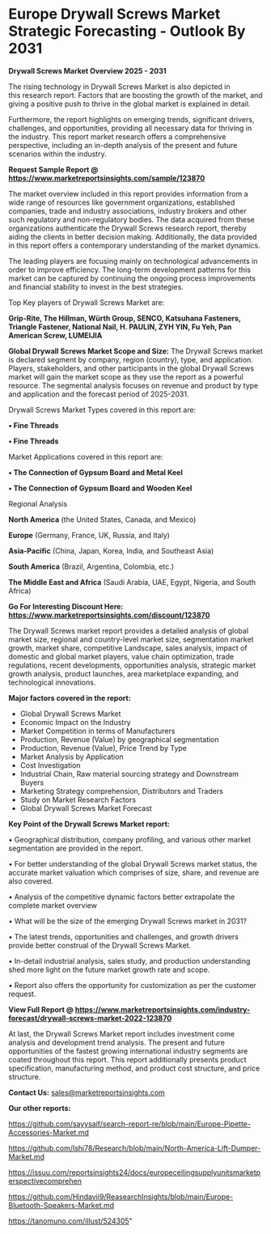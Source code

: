 # Europe Drywall Screws Market Strategic Forecasting - Outlook By 2031

<Strong> Drywall Screws Market Overview 2025 - 2031</strong>

The rising technology in Drywall Screws Market is also depicted in this research report. Factors that are boosting the growth of the market, and giving a positive push to thrive in the global market is explained in detail.

Furthermore, the report highlights on emerging trends, significant drivers, challenges, and opportunities, providing all necessary data for thriving in the industry. This report market research offers a comprehensive perspective, including an in-depth analysis of the present and future scenarios within the industry.

<strong>Request Sample Report @ <a href=https://www.marketreportsinsights.com/sample/123870>https://www.marketreportsinsights.com/sample/123870</a></strong>

The market overview included in this report provides information from a wide range of resources like government organizations, established companies, trade and industry associations, industry brokers and other such regulatory and non-regulatory bodies. The data acquired from these organizations authenticate the Drywall Screws research report, thereby aiding the clients in better decision making. Additionally, the data provided in this report offers a contemporary understanding of the market dynamics.

The leading players are focusing mainly on technological advancements in order to improve efficiency. The long-term development patterns for this market can be captured by continuing the ongoing process improvements and financial stability to invest in the best strategies.

Top Key players of Drywall Screws Market are:

<strong>Grip-Rite, The Hillman, Würth Group, SENCO, Katsuhana Fasteners, Triangle Fastener, National Nail, H. PAULIN, ZYH YIN, Fu Yeh, Pan American Screw, LUMEIJIA</strong>

<strong><b>Global Drywall Screws Market Scope and Size:</b></strong>
The Drywall Screws market is declared segment by company, region (country), type, and application. Players, stakeholders, and other participants in the global Drywall Screws market will gain the market scope as they use the report as a powerful resource. The segmental analysis focuses on revenue and product by type and application and the forecast period of 2025-2031.

Drywall Screws Market Types covered in this report are:

<strong>• Fine Threads

• Fine Threads</strong>

Market Applications covered in this report are:

<strong>• The Connection of Gypsum Board and Metal Keel

• The Connection of Gypsum Board and Wooden Keel</strong> 

Regional Analysis

<strong>North America</strong> (the United States, Canada, and Mexico)

<strong>Europe</strong> (Germany, France, UK, Russia, and Italy)

<strong>Asia-Pacific</strong> (China, Japan, Korea, India, and Southeast Asia)

<strong>South America</strong> (Brazil, Argentina, Colombia, etc.)

<strong>The Middle East and Africa</strong> (Saudi Arabia, UAE, Egypt, Nigeria, and South Africa)

<strong>Go For Interesting Discount Here: <a href=https://www.marketreportsinsights.com/discount/123870>https://www.marketreportsinsights.com/discount/123870</a></strong>

The Drywall Screws market report provides a detailed analysis of global market size, regional and country-level market size, segmentation market growth, market share, competitive Landscape, sales analysis, impact of domestic and global market players, value chain optimization, trade regulations, recent developments, opportunities analysis, strategic market growth analysis, product launches, area marketplace expanding, and technological innovations.

<strong><b>Major factors covered in the report:</b></strong>
<ul>
  <li>Global Drywall Screws Market </li>
  <li>Economic Impact on the Industry</li>
  <li>Market Competition in terms of Manufacturers</li>
  <li>Production, Revenue (Value) by geographical segmentation</li>
  <li>Production, Revenue (Value), Price Trend by Type</li>
  <li>Market Analysis by Application</li>
  <li>Cost Investigation</li>
  <li>Industrial Chain, Raw material sourcing strategy and Downstream Buyers</li>
  <li>Marketing Strategy comprehension, Distributors and Traders</li>
  <li>Study on Market Research Factors</li>
  <li>Global Drywall Screws Market Forecast</li>
</ul>

<strong><b>Key Point of the Drywall Screws Market report:</b></strong>

• Geographical distribution, company profiling, and various other market segmentation are provided in the report.

• For better understanding of the global Drywall Screws market status, the accurate market valuation which comprises of size, share, and revenue are also covered.

• Analysis of the competitive dynamic factors better extrapolate the complete market overview

• What will be the size of the emerging Drywall Screws market in 2031?

• The latest trends, opportunities and challenges, and growth drivers provide better construal of the Drywall Screws Market.

• In-detail industrial analysis, sales study, and production understanding shed more light on the future market growth rate and scope.

• Report also offers the opportunity for customization as per the customer request.

<strong><b>View Full Report @ <a href=https://www.marketreportsinsights.com/industry-forecast/drywall-screws-market-2022-123870>https://www.marketreportsinsights.com/industry-forecast/drywall-screws-market-2022-123870</a></b></strong>


At last, the Drywall Screws Market report includes investment come analysis and development trend analysis. The present and future opportunities of the fastest growing international industry segments are coated throughout this report. This report additionally presents product specification, manufacturing method, and product cost structure, and price structure.

<strong>Contact Us:</strong>
sales@marketreportsinsights.com

<strong>Our other reports:</strong>

<a href=https://github.com/sayysaif/search-report-re/blob/main/Europe-Pipette-Accessories-Market.md>https://github.com/sayysaif/search-report-re/blob/main/Europe-Pipette-Accessories-Market.md</a>

<a href=https://github.com/Ishi78/Research/blob/main/North-America-Lift-Dumper-Market.md>https://github.com/Ishi78/Research/blob/main/North-America-Lift-Dumper-Market.md</a>

<a href=https://issuu.com/reportsinsights24/docs/europeceilingsupplyunitsmarketperspectivecomprehen>https://issuu.com/reportsinsights24/docs/europeceilingsupplyunitsmarketperspectivecomprehen</a>

<a href=https://github.com/Hindavii9/ReasearchInsights/blob/main/Europe-Bluetooth-Speakers-Market.md>https://github.com/Hindavii9/ReasearchInsights/blob/main/Europe-Bluetooth-Speakers-Market.md</a>

<a href=https://tanomuno.com/illust/524305>https://tanomuno.com/illust/524305</a>"
